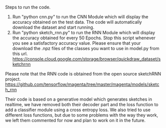 Steps to run the code.
1. Run "python cnn.py" to run the CNN Module which will display the accuracy obtained on the test data.
The code will automatically download the dataset and start running.
2. Run "python sketch_rnn.py" to run the RNN Module which will display the accuracy obtained for every 50 Epochs.
Stop this script whenever you see a satisfactory accuracy value.
Please ensure that your download the .npz files of the classes you want to use in model.py from this url.
https://console.cloud.google.com/storage/browser/quickdraw_dataset/sketchrnn

Please note that the RNN code is obtained from the open source sketchRNN project. 
https://github.com/tensorflow/magenta/tree/master/magenta/models/sketch_rnn

Their code is based on a generative model which generates sketches in realtime, we have removed both their decoder part and the loss function to add a classifier module using a cross entropy loss.
We also tried to use different loss functions, but due to some problems with the way they work, we left them commented for now and plan to work on it in the future.